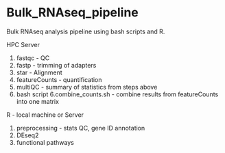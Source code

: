 # Bulk_RNAseq_pipeline

Bulk RNAseq analysis pipeline using bash scripts and R.

HPC Server
  1. fastqc - QC
  2. fastp - trimming of adapters
  3. star - Alignment
  4. featureCounts - quantification
  5. multiQC - summary of statistics from steps above
  6. bash script 6.combine_counts.sh - combine results from featureCounts into one matrix

R - local machine or Server

  1. preprocessing - stats QC, gene ID annotation 
  2. DEseq2
  3. functional pathways

